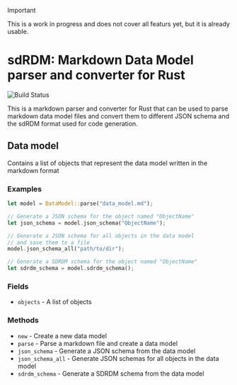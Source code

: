 > [!IMPORTANT]
> This is a work in progress and does not cover all featurs yet, but it is already usable.

# sdRDM: Markdown Data Model parser and converter for Rust

![Build Status](https://github.com/JR-1991/sdrdm.rs/actions/workflows/test.yml/badge.svg)

This is a markdown parser and converter for Rust that can be used to parse markdown data model files and convert them to different JSON schema and the sdRDM format used for code generation.

## Data model

Contains a list of objects that represent the data model
written in the markdown format

### Examples

```rust
let model = DataModel::parse("data_model.md");

// Generate a JSON schema for the object named "ObjectName"
let json_schema = model.json_schema("ObjectName");

// Generate a JSON schema for all objects in the data model
// and save them to a file
model.json_schema_all("path/to/dir");

// Generate a SDRDM schema for the object named "ObjectName"
let sdrdm_schema = model.sdrdm_schema();
```

### Fields

* `objects` - A list of objects

### Methods

* `new` - Create a new data model
* `parse` - Parse a markdown file and create a data model
* `json_schema` - Generate a JSON schema from the data model
* `json_schema_all` - Generate JSON schemas for all objects in the data model
* `sdrdm_schema` - Generate a SDRDM schema from the data model
